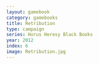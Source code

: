 ```yaml
---
layout: gamebook
category: gamebooks
title: Retribution
type: campaign
series: Horus Heresy Black Books
year: 2012
index: 6
image: Retribution.jpg
---
```

